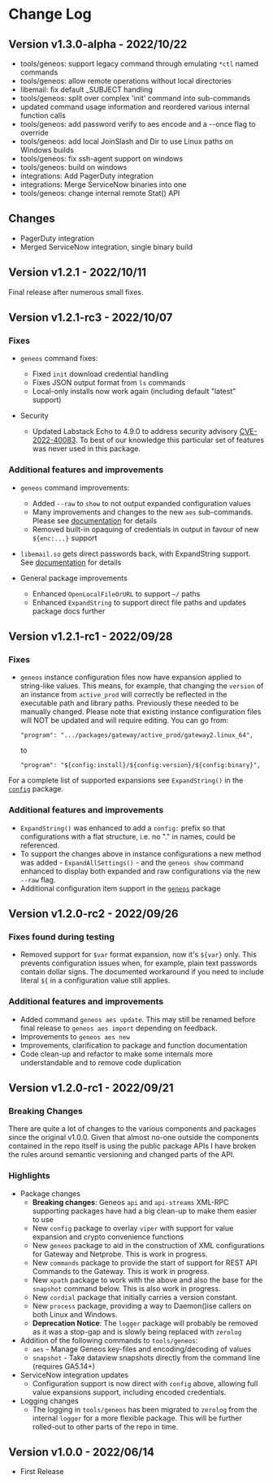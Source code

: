 # Change Log

## Version v1.3.0-alpha - 2022/10/22

* tools/geneos: support legacy command through emulating `*ctl` named commands
* tools/geneos: allow remote operations without local directories
* libemail: fix default _SUBJECT handling
* tools/geneos: split over complex 'init' command into sub-commands
* updated command usage information and reordered various internal function calls
* tools/geneos: add password verify to aes encode and a --once flag to override
* tools/geneos: add local JoinSlash and Dir to use Linux paths on Windows builds
* tools/geneos: fix ssh-agent support on windows
* tools/geneos: build on windows
* integrations: Add PagerDuty integration
* integrations: Merge ServiceNow binaries into one
* tools/geneos: change internal remote Stat() API

## Changes

* PagerDuty integration
* Merged ServiceNow integration, single binary build

## Version v1.2.1 - 2022/10/11

Final release after numerous small fixes.

## Version v1.2.1-rc3 - 2022/10/07

### Fixes

* `geneos` command fixes:
  * Fixed `init` download credential handling
  * Fixes JSON output format from `ls` commands
  * Local-only installs now work again (including default "latest" support)

* Security
  * Updated Labstack Echo to 4.9.0 to address security advisory [CVE-2022-40083](https://nvd.nist.gov/vuln/detail/CVE-2022-40083). To best of our knowledge this particular set of features was never used in this package.

### Additional features and improvements

* `geneos` command improvements:
  * Added `--raw` to `show` to not output expanded configuration values
  * Many improvements and changes to the new `aes` sub-commands. Please see [documentation](tools/geneos/README.md) for details
  * Removed built-in opaquing of credentials in output in favour of new `${enc:...}` support

* `libemail.so` gets direct passwords back, with ExpandString support. See [documentation](libraries/libemail/README.md) for details

* General package improvements
  * Enhanced `OpenLocalFileOrURL` to support `~/` paths
  * Enhanced `ExpandString` to support direct file paths and updates package docs further

## Version v1.2.1-rc1 - 2022/09/28

### Fixes

* `geneos` instance configuration files now have expansion applied to string-like values. This means, for example, that changing the `version` of an instance from `active_prod` will correctly be reflected in the executable path and library paths. Previously these needed to be manually changed. Please note that existing instance configuration files will NOT be updated and will require editing. You can go from:

      "program": ".../packages/gateway/active_prod/gateway2.linux_64",

  to

      "program": "${config:install}/${config:version}/${config:binary}",

For a complete list of supported expansions see `ExpandString()` in the [`config`](../../pkg/config) package.

### Additional features and improvements

* `ExpandString()` was enhanced to add a `config:` prefix so that configurations with a flat structure, i.e. no "." in names, could be referenced.
* To support the changes above in instance configurations a new method was added - `ExpandAllSettings()` - and the `geneos show` command enhanced to display both expanded and raw configurations via the new `--raw` flag.
* Additional configuration item support in the [`geneos`](../../pkg/geneos) package

## Version v1.2.0-rc2 - 2022/09/26

### Fixes found during testing

* Removed support for `$var` format expansion, now it's `${var}` only. This prevents configuration issues when, for example, plain text passwords contain dollar signs. The documented workaround if you need to include literal `${` in a configuration value still applies.

### Additional features and improvements

* Added command `geneos aes update`. This may still be renamed before final release to `geneos aes import` depending on feedback.
* Improvements to `geneos aes new`
* Improvements, clarification to package and function documentation
* Code clean-up and refactor to make some internals more understandable and to remove code duplication

## Version v1.2.0-rc1 - 2022/09/21

### Breaking Changes

There are quite a lot of changes to the various components and packages since the original v1.0.0. Given that almost no-one outside the components contained in the repo itself is using the public package APIs I have broken the rules around semantic versioning and changed parts of the API.

### Highlights

* Package changes
  * **Breaking changes**: Geneos `api` and `api-streams` XML-RPC supporting packages have had a big clean-up to make them easier to use
  * New `config` package to overlay `viper` with support for value expansion and crypto convenience functions
  * New `geneos` package to aid in the construction of XML configurations for Gateway and Netprobe. This is work in progress.
  * New `commands` package to provide the start of support for REST API Commands to the Gateway. This is work in progress.
  * New `xpath` package to work with the above and also the base for the `snapshot` command below. This is also work in progress.
  * New `cordial` package that initially carries a version constant.
  * New `process` package, providing a way to Daemon()ise callers on both Linux and Windows.
  * **Deprecation Notice**: The `logger` package will probably be removed as it was a stop-gap and is slowly being replaced with `zerolog`
* Addition of the following commands to `tools/geneos`:
  * `aes` - Manage Geneos key-files and encoding/decoding of values
  * `snapshot` - Take dataview snapshots directly from the command line (requires GA5.14+)
* ServiceNow integration updates
  * Configuration support is now direct with `config` above, allowing full value expansions support, including encoded credentials.
* Logging changes
  * The logging in `tools/geneos` has been migrated to `zerolog` from the internal `logger` for a more flexible package. This will be further rolled-out to other parts of the repo in time.

## Version v1.0.0 - 2022/06/14

* First Release
